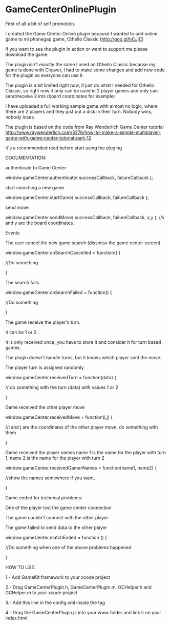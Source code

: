 GameCenterOnlinePlugin
======================

First of all a bit of self promotion.

I created the Game Center Online plugin because I wanted to add online game to mi phonegap game, Othello Classic (http://goo.gl/hCJjC)

If you want to see the plugin in action or want to support me please download the game.

The plugin isn't exactly the same I used on Othello Classic because my game is done with Cleaver, I had to make some changes and add new code for the plugin so everyone can use it.

The plugin is a bit limited right now, it just do what I needed for Othello Classic, so right now it only can be used in 2 player games and only can send/receive 2 ints (board coordinates for example)

I have uploaded a full working sample game with almost no logic, where there are 2 players and they just put a disk in their turn. Nobody wins, nobody loses.

The plugin is based on the code from Ray Wenderlich Game Center tutorial
http://www.raywenderlich.com/3276/how-to-make-a-simple-multiplayer-game-with-game-center-tutorial-part-12

It's a recommended read before start using the pluging

DOCUMENTATION:

authenticate to Game Center

window.gameCenter.authenticate( successCallback, failureCallback );


start searching a new game

window.gameCenter.startGame( successCallback, failureCallback );


send move

window.gameCenter.sendMove( successCallback, failureCallback, x,y ); //x and y are the board coordinates.


Events

The user cancel the new game search (dissmiss the game center screen)

window.gameCenter.onSearchCancelled = function() {

//Do something

}

The search fails

window.gameCenter.onSearchFailed = function() { 

  //Do something      
  
}

The game receive the player's turn.

It can be 1 or 2.

It is only received once, you have to store it and consider it for turn based games. 

The plugin doesn't handle turns, but it knows which player sent the move.

The player turn is assigned randomly

window.gameCenter.receivedTurn = function(data) {

// do something with the turn (data) with values 1 or 2   

}

Game received the other player move

window.gameCenter.receivedMove = function(i,j) {

//i and j are the coordinates of the other player move, do something with them

}

Game received the player names
name 1 is the name for the player with turn 1, name 2 is the name for the player with turn 2

window.gameCenter.receivedGamerNames = function(name1, name2) {

  //show the names somewhere if you want.    
  
}

Game ended for technical problems:

One of the player lost the game center connection

The game couldn't connect with the other player

The game failed to send data to the other player

window.gameCenter.matchEnded = function () {

   //Do something when one of the above problems happened  
   
}


HOW TO USE:


1.- Add GameKit framework to your xcode project

2.- Drag GameCenterPlugin.h, GameCenterPlugin.m, GCHelper.h and GCHelper.m to your xcode project

3.- Add this line in the config.xml inside the <plugins> tag <plugin name="GameCenterPlugin" value="GameCenterPlugin" />

4.- Drag the GameCenterPlugin.js into your www folder and link it on your index.html
